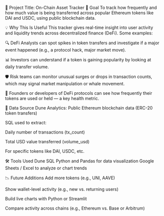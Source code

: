 

📌 Project Title: On-Chain Asset Tracker
🧭 Goal
To track how frequently and how much value is being transferred across popular Ethereum tokens like DAI and USDC, using public blockchain data.

💡 Why This Is Useful
This tracker gives real-time insight into user activity and liquidity trends across decentralized finance (DeFi). 
Some examples:

🔍 DeFi Analysts can spot spikes in token transfers and investigate if a major event happened (e.g., a protocol hack, major market move).

📊 Investors can understand if a token is gaining popularity by looking at daily transfer volume.

🛡️ Risk teams can monitor unusual surges or drops in transaction counts, which may signal market manipulation or whale movement.

🧱 Founders or developers of DeFi protocols can see how frequently their tokens are used or held — a key health metric.

🔗 Data Source
Dune Analytics: Public Ethereum blockchain data (ERC-20 token transfers)

SQL used to extract:

Daily number of transactions (tx_count)

Total USD value transferred (volume_usd)

For specific tokens like DAI, USDC, etc.

🛠 Tools Used
Dune SQL
Python and Pandas for data visualization
Google Sheets / Excel to analyze or chart trends

📉 Future Additions
Add more tokens (e.g., UNI, AAVE)

Show wallet-level activity (e.g., new vs. returning users)

Build live charts with Python or Streamlit

Compare activity across chains (e.g., Ethereum vs. Base or Arbitrum)
